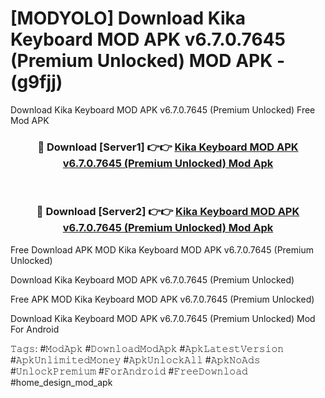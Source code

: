 # [MODYOLO] Download Kika Keyboard MOD APK v6.7.0.7645 (Premium Unlocked) MOD APK - (g9fjj)
Download Kika Keyboard MOD APK v6.7.0.7645 (Premium Unlocked) Free Mod APK

<div align="center">
<h3>🔴 Download [Server1] 👉👉 <a href="https://apk-comot.site?title=Kika_Keyboard_MOD_APK_v6.7.0.7645_(Premium_Unlocked)">Kika Keyboard MOD APK v6.7.0.7645 (Premium Unlocked) Mod Apk</a></h3><br>

<h3>🔴 Download [Server2] 👉👉 <a href="https://apk-comot.site?title=Kika_Keyboard_MOD_APK_v6.7.0.7645_(Premium_Unlocked)">Kika Keyboard MOD APK v6.7.0.7645 (Premium Unlocked) Mod Apk</a></h3>
</div>


Free Download APK MOD Kika Keyboard MOD APK v6.7.0.7645 (Premium Unlocked)

Download Kika Keyboard MOD APK v6.7.0.7645 (Premium Unlocked) 

Free APK MOD Kika Keyboard MOD APK v6.7.0.7645 (Premium Unlocked) 

Download Kika Keyboard MOD APK v6.7.0.7645 (Premium Unlocked) Mod For Android

𝚃𝚊𝚐𝚜: #𝙼𝚘𝚍𝙰𝚙𝚔 #𝙳𝚘𝚠𝚗𝚕𝚘𝚊𝚍𝙼𝚘𝚍𝙰𝚙𝚔 #𝙰𝚙𝚔𝙻𝚊𝚝𝚎𝚜𝚝𝚅𝚎𝚛𝚜𝚒𝚘𝚗 #𝙰𝚙𝚔𝚄𝚗𝚕𝚒𝚖𝚒𝚝𝚎𝚍𝙼𝚘𝚗𝚎𝚢 #𝙰𝚙𝚔𝚄𝚗𝚕𝚘𝚌𝚔𝙰𝚕𝚕 #𝙰𝚙𝚔𝙽𝚘𝙰𝚍𝚜 #𝚄𝚗𝚕𝚘𝚌𝚔𝙿𝚛𝚎𝚖𝚒𝚞𝚖 #𝙵𝚘𝚛𝙰𝚗𝚍𝚛𝚘𝚒𝚍 #𝙵𝚛𝚎𝚎𝙳𝚘𝚠𝚗𝚕𝚘𝚊𝚍 #home_design_mod_apk